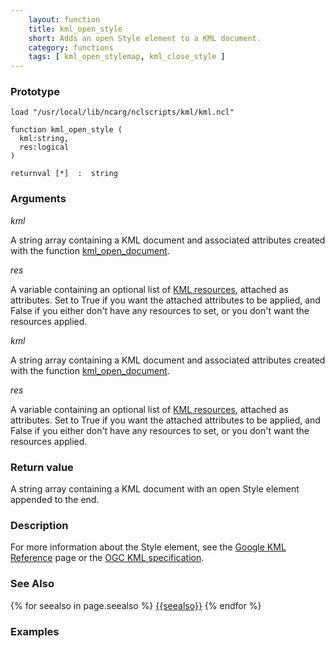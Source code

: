 ```yaml
---
    layout: function
    title: kml_open_style
    short: Adds an open Style element to a KML document.
    category: functions
    tags: [ kml_open_stylemap, kml_close_style ]
---
```


### Prototype

<pre><code>load "/usr/local/lib/ncarg/nclscripts/kml/kml.ncl"

function kml_open_style (
  kml:string,
  res:logical
)

returnval [*]  :  string
</code></pre>

### Arguments
*kml*

A string array containing a KML document and associated attributes created with the function [kml_open_document]({{baseurl}}/functions/kml_open_document.html).

*res*

A variable containing an optional list of [KML resources]({{baseurl}}/resources), attached as attributes. Set to True if you want the attached attributes to be applied, and False if you either don't have any resources to set, or you don't want the resources applied.

*kml*

A string array containing a KML document and associated attributes created with the function [kml_open_document]({{baseurl}}/functions/kml_open_document.html).

*res*

A variable containing an optional list of [KML resources]({{baseurl}}/resources), attached as attributes. Set to True if you want the attached attributes to be applied, and False if you either don't have any resources to set, or you don't want the resources applied.

### Return value

A string array containing a KML document with an open Style element appended to the end.

### Description

For more information about the Style element, see the [Google KML Reference](https://developers.google.com/kml/documentation/kmlreference#style) page or the [OGC KML specification](http://www.opengeospatial.org/standards/kml/).

### See Also

{% for seealso in page.seealso %}
[{{seealso}}]({{baseurl}}/functions/{{seealso}}.html)
{% endfor %}

### Examples


